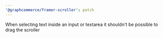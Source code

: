 ```yaml
---
'@graphcommerce/framer-scroller': patch
---
```


When selecting text inside an input or textarea it shouldn't be possible to drag the scroller
